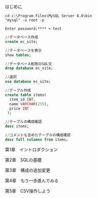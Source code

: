 はじめに


```console
cd c:\Program Files\MySQL Server 8.0\bin
"mysql" -u root -p

Enter password:**** < test
```

```SQL
//データベース作成
create ec_site;

//データベースを表示
show tables;

//データベース削除のSQL文
drop database ec_site;

//選択
use database ec_site;

//テーブル作成
create table items(
  item_id INT,
  name VARCHAR(255),
  price INT
 );

//テーブルの構成確認
desc items;

//コメントも含めたテーブルの構成確認
desc full columns from items;
```


第1章　イントロダクション

第2章　SQLの基礎

第3章　構成の追加変更

第4章　もう一歩進んでみる

第5章　CSV操作しよう
